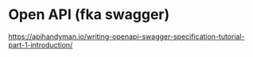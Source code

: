 Open API (fka swagger)
======================

https://apihandyman.io/writing-openapi-swagger-specification-tutorial-part-1-introduction/
